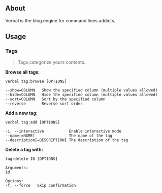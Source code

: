About
-----

Verbal is the blog engine for command lines addicts.

Usage
-----

### Tags

>Tags categorize yours contents.

**Browse all tags:**

    verbal tag:browse [OPTIONS]

    --show=COLUMN   Show the specified column (multiple values allowed)
    --hide=COLUMN   Hide the specified column (multiple values allowed)
    --sort=COLUMN   Sort by the specified column
    --reverse       Reverse sort order

**Add a new tag:**

    verbal tag:add [OPTIONS]

    -i, --interactive           Enable interactive mode
    --name[=NAME]               The name of the tag
    --description[=DESCRIPTION] The description of the tag


**Delete a tag with:**

    tag:delete ID [OPTIONS]

    Arguments:
    id

    Options:
    -f, --force   Skip confirmation


